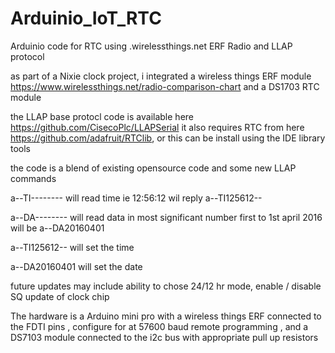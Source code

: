 # Arduinio_IoT_RTC
Arduinio code for RTC using .wirelessthings.net ERF Radio and LLAP protocol

as part of a Nixie clock project, i integrated a wireless things ERF module https://www.wirelessthings.net/radio-comparison-chart
and a DS1703 RTC module

the LLAP base protocl code is available here https://github.com/CisecoPlc/LLAPSerial
it also requires RTC from here https://github.com/adafruit/RTClib, or this can be install using the IDE library tools

the code is a blend of existing opensource code and some new LLAP commands

a--TI-------- will read time ie 12:56:12 wil reply a--TI125612--

a--DA-------- will read data in most significant number first to 1st april 2016 will be a--DA20160401

a--TI125612-- will set the time

a--DA20160401 will set the date

future updates may include ability to chose 24/12 hr mode, enable / disable SQ update of clock chip

The hardware is a Arduino mini pro with a wireless things ERF connected to the FDTI pins , configure for at 57600 baud remote programming , and a DS7103 module connected to the i2c bus with appropriate pull up resistors

